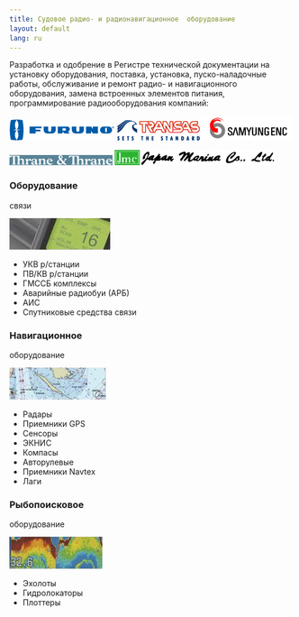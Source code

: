 ```yaml
---
title: Судовое радио- и радионавигационное  оборудование
layout: default
lang: ru
---
```

Разработка  и одобрение в Регистре  технической документации на установку оборудования, поставка, установка, пуско-наладочные работы, обслуживание и ремонт радио- и навигационного оборудования, замена встроенных элементов питания, программирование радиооборудования компаний:

[![](/images/logo_furuno.gif)](http://www.furuno.co.jp/english/)
[![](/images/logo_transas.gif)](http://www.transas.com)
[![](/images/logo_samyung.gif)](http://www.samyungenc.com)

[![](/images/logo_tt.gif)](http://www.tt.dk)
[![](/images/logo_jmc.gif)](http://www.japan-marina.co.jp/english/english.html)

<!--[![](/images/logo_transas.gif)](http://www.sailor.dk)-->
<!--

*   FURUNO • [www.furuno.com](http://www.furuno.com)
*   TRANSAS • www.transas.com*   SAMUNG-->
<div id="prod2_com">

### Оборудование 
связи

  ![](/images/com.jpg)

*   УКВ р/станции
*   ПВ/КВ р/станции
*   ГМССБ комплексы
*   Аварийные радиобуи (АРБ)
*   АИС
*   Спутниковые средства связи
</div>
<div id="prod2_nav">

### Навигационное 
оборудование

  ![](/images/nav.jpg)

*   Радары
*   Приемники GPS
*   Сенсоры
*   ЭКНИС
*   Компасы
*   Авторулевые
*   Приемники Navtex
*   Лаги
</div>
<div id="prod2_fish">

### Рыбопоисковое 
оборудование

  ![](/images/fish.jpg)

*   Эхолоты
*   Гидролокаторы
*   Плоттеры
</div>
